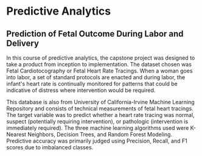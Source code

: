 # Predictive Analytics

## Prediction of Fetal Outcome During Labor and Delivery

In this course of predictive analytics, the capstone project was designed to take a product from inception to implementation.  The dataset chosen was Fetal Cardiotocography or Fetal Heart Rate Tracings.  When a woman goes into labor, a set of standard protocols are enacted and during labor, the infant's heart rate is continually monitored for patterns that could be indicative of distress where intervention would be required.

This database is also from University of California-Irvine Machine Learning Repository and consists of technical measurements of fetal heart tracings.  The target variable was to predict whether a heart rate tracing was normal, suspect (potentially requiring intervention), or pathologic (intervention is immediately required).  The three machine learning algorithms used were K-Nearest Neighbors, Decision Trees, and Random Forest Modeling.  Predictive accuracy was primarily judged using Precision, Recall, and F1 scores due to imbalanced classes.
